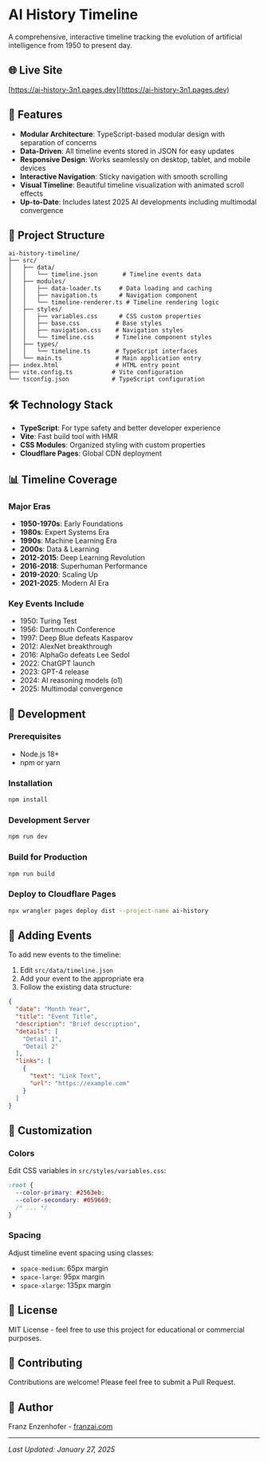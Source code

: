 # AI History Timeline

A comprehensive, interactive timeline tracking the evolution of artificial intelligence from 1950 to present day.

## 🌐 Live Site
[https://ai-history-3n1.pages.dev](https://ai-history-3n1.pages.dev)

## 🚀 Features

- **Modular Architecture**: TypeScript-based modular design with separation of concerns
- **Data-Driven**: All timeline events stored in JSON for easy updates
- **Responsive Design**: Works seamlessly on desktop, tablet, and mobile devices
- **Interactive Navigation**: Sticky navigation with smooth scrolling
- **Visual Timeline**: Beautiful timeline visualization with animated scroll effects
- **Up-to-Date**: Includes latest 2025 AI developments including multimodal convergence

## 📁 Project Structure

```
ai-history-timeline/
├── src/
│   ├── data/
│   │   └── timeline.json       # Timeline events data
│   ├── modules/
│   │   ├── data-loader.ts     # Data loading and caching
│   │   ├── navigation.ts      # Navigation component
│   │   └── timeline-renderer.ts # Timeline rendering logic
│   ├── styles/
│   │   ├── variables.css      # CSS custom properties
│   │   ├── base.css          # Base styles
│   │   ├── navigation.css    # Navigation styles
│   │   └── timeline.css      # Timeline component styles
│   ├── types/
│   │   └── timeline.ts       # TypeScript interfaces
│   └── main.ts               # Main application entry
├── index.html                # HTML entry point
├── vite.config.ts           # Vite configuration
└── tsconfig.json            # TypeScript configuration
```

## 🛠️ Technology Stack

- **TypeScript**: For type safety and better developer experience
- **Vite**: Fast build tool with HMR
- **CSS Modules**: Organized styling with custom properties
- **Cloudflare Pages**: Global CDN deployment

## 📊 Timeline Coverage

### Major Eras
- **1950-1970s**: Early Foundations
- **1980s**: Expert Systems Era
- **1990s**: Machine Learning Era
- **2000s**: Data & Learning
- **2012-2015**: Deep Learning Revolution
- **2016-2018**: Superhuman Performance
- **2019-2020**: Scaling Up
- **2021-2025**: Modern AI Era

### Key Events Include
- 1950: Turing Test
- 1956: Dartmouth Conference
- 1997: Deep Blue defeats Kasparov
- 2012: AlexNet breakthrough
- 2016: AlphaGo defeats Lee Sedol
- 2022: ChatGPT launch
- 2023: GPT-4 release
- 2024: AI reasoning models (o1)
- 2025: Multimodal convergence

## 🔄 Development

### Prerequisites
- Node.js 18+
- npm or yarn

### Installation
```bash
npm install
```

### Development Server
```bash
npm run dev
```

### Build for Production
```bash
npm run build
```

### Deploy to Cloudflare Pages
```bash
npx wrangler pages deploy dist --project-name ai-history
```

## 📝 Adding Events

To add new events to the timeline:

1. Edit `src/data/timeline.json`
2. Add your event to the appropriate era
3. Follow the existing data structure:

```json
{
  "date": "Month Year",
  "title": "Event Title",
  "description": "Brief description",
  "details": [
    "Detail 1",
    "Detail 2"
  ],
  "links": [
    {
      "text": "Link Text",
      "url": "https://example.com"
    }
  ]
}
```

## 🎨 Customization

### Colors
Edit CSS variables in `src/styles/variables.css`:
```css
:root {
  --color-primary: #2563eb;
  --color-secondary: #059669;
  /* ... */
}
```

### Spacing
Adjust timeline event spacing using classes:
- `space-medium`: 65px margin
- `space-large`: 95px margin
- `space-xlarge`: 135px margin

## 📄 License

MIT License - feel free to use this project for educational or commercial purposes.

## 🤝 Contributing

Contributions are welcome! Please feel free to submit a Pull Request.

## 👤 Author

Franz Enzenhofer - [franzai.com](https://franzai.com)

---

*Last Updated: January 27, 2025*